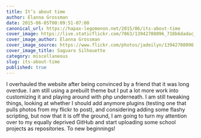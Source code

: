 ```yaml
---
title: It’s about time
author: Elanna Grossman
date: 2015-06-05T00:09:51-07:00
canonical_url: https://hapax-legomenon.net/2015/06/its-about-time
cover_image: https://live.staticflickr.com/7063/13942708096_718b6dadac_h.jpg
cover_image_author: Elanna Grossman
cover_image_source: https://www.flickr.com/photos/jadeilyn/13942708096
cover_image_title: Saguaro Silhouette
category: miscellaneous
slug: its-about-time
published: true
---
```


I overhauled the website after being convinced by a friend that it was long overdue. I am still using a prebuilt theme but I put a lot more work into customizing it and playing around with php underneath. I am still tweaking things, looking at whether I should add anymore plugins (testing one that pulls photos from my flickr to post), and considering adding some flashy scripting, but now that it is off the ground, I am going to turn my attention over to my equally deprived GitHub and start uploading some school projects as repositories. To new beginnings!
